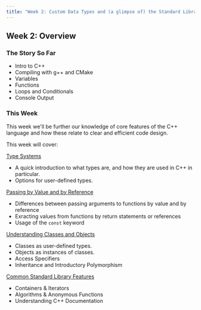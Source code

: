 ```yaml
---
title: "Week 2: Custom Data Types and (a glimpse of) the Standard Library"
---
```


## Week 2: Overview 

### The Story So Far

* Intro to C++ 
* Compiling with g++ and CMake
* Variables
* Functions
* Loops and Conditionals
* Console Output

### This Week

This week we'll be further our knowledge of core features of the C++ language and how these relate to clear and efficient code design. 

This week will cover:

[Type Systems](sec01Types.md)

- A quick introduction to what types are, and how they are used in C++ in particular. 
- Options for user-defined types. 

[Passing by Value and by Reference](sec02PassByValueOrReference.md)

- Differences between passing arguments to functions by value and by reference
- Exracting values from functions by return statements or references
- Usage of the `const` keyword

[Understanding Classes and Objects](sec03ObjectOrientedProgramming.md)

- Classes as user-defined types. 
- Objects as instances of classes.
- Access Specifiers
- Inheritance and Introductory Polymorphism

[Common Standard Library Features](sec04StandardLibrary.md)

- Containers & Iterators 
- Algorithms & Anonymous Functions
- Understanding C++ Documentation
